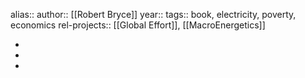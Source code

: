 alias::
author:: [[Robert Bryce]]
year::
tags:: book, electricity, poverty, economics
rel-projects:: [[Global Effort]], [[MacroEnergetics]]


-
-
-
